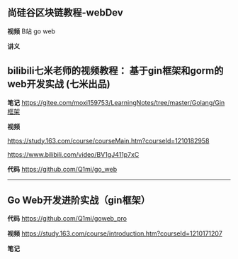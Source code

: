 

##  尚硅谷区块链教程-webDev
**视频**
B站 go web


**讲义**



##   bilibili七米老师的视频教程：  基于gin框架和gorm的web开发实战 (七米出品)
      

**笔记**
https://gitee.com/moxi159753/LearningNotes/tree/master/Golang/Gin框架


**视频**

https://study.163.com/course/courseMain.htm?courseId=1210182958    

https://www.bilibili.com/video/BV1gJ411p7xC    


**代码**
https://github.com/Q1mi/go_web    




---
##   Go Web开发进阶实战（gin框架）


**代码**
https://github.com/Q1mi/goweb_pro

**视频**
https://study.163.com/course/introduction.htm?courseId=1210171207


**笔记**

